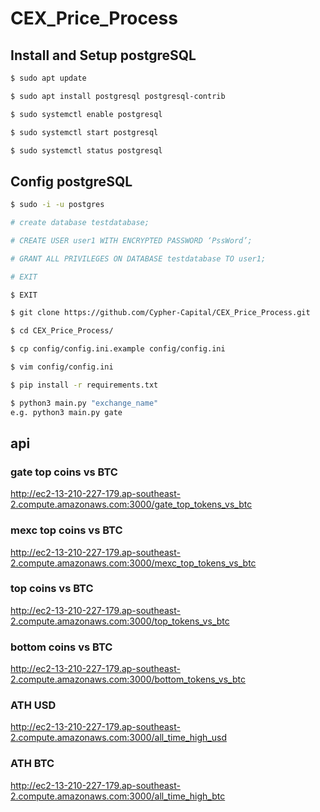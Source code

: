 # CEX_Price_Process

## Install and Setup postgreSQL

```bash
$ sudo apt update

$ sudo apt install postgresql postgresql-contrib

$ sudo systemctl enable postgresql

$ sudo systemctl start postgresql

$ sudo systemctl status postgresql
```

## Config postgreSQL

```bash
$ sudo -i -u postgres

# create database testdatabase;

# CREATE USER user1 WITH ENCRYPTED PASSWORD ‘PssWord’;

# GRANT ALL PRIVILEGES ON DATABASE testdatabase TO user1;

# EXIT

$ EXIT
```


```bash
$ git clone https://github.com/Cypher-Capital/CEX_Price_Process.git

$ cd CEX_Price_Process/

$ cp config/config.ini.example config/config.ini

$ vim config/config.ini

$ pip install -r requirements.txt

$ python3 main.py "exchange_name"
e.g. python3 main.py gate
```

## api

### gate top coins vs BTC
http://ec2-13-210-227-179.ap-southeast-2.compute.amazonaws.com:3000/gate_top_tokens_vs_btc

### mexc top coins vs BTC
http://ec2-13-210-227-179.ap-southeast-2.compute.amazonaws.com:3000/mexc_top_tokens_vs_btc

### top coins vs BTC
http://ec2-13-210-227-179.ap-southeast-2.compute.amazonaws.com:3000/top_tokens_vs_btc

### bottom coins vs BTC
http://ec2-13-210-227-179.ap-southeast-2.compute.amazonaws.com:3000/bottom_tokens_vs_btc

### ATH USD
http://ec2-13-210-227-179.ap-southeast-2.compute.amazonaws.com:3000/all_time_high_usd

### ATH BTC
http://ec2-13-210-227-179.ap-southeast-2.compute.amazonaws.com:3000/all_time_high_btc